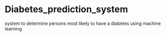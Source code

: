 # Diabetes_prediction_system
system to determine persons most likely to have a diabetes using machine learning
